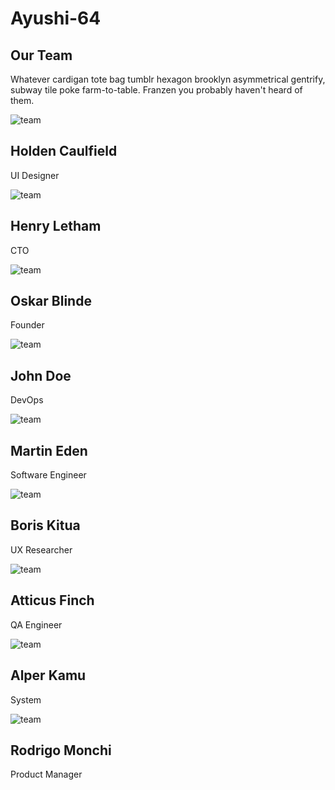 # Ayushi-64
<section class="text-gray-600 body-font">
  <div class="container px-5 py-24 mx-auto">
    <div class="flex flex-col text-center w-full mb-20">
      <h1 class="sm:text-3xl text-2xl font-medium title-font mb-4 text-gray-900">Our Team</h1>
      <p class="lg:w-2/3 mx-auto leading-relaxed text-base">Whatever cardigan tote bag tumblr hexagon brooklyn asymmetrical gentrify, subway tile poke farm-to-table. Franzen you probably haven't heard of them.</p>
    </div>
    <div class="flex flex-wrap -m-2">
      <div class="p-2 lg:w-1/3 md:w-1/2 w-full">
        <div class="h-full flex items-center border-gray-200 border p-4 rounded-lg">
          <img alt="team" class="w-16 h-16 bg-gray-100 object-cover object-center flex-shrink-0 rounded-full mr-4" src="https://dummyimage.com/80x80">
          <div class="flex-grow">
            <h2 class="text-gray-900 title-font font-medium">Holden Caulfield</h2>
            <p class="text-gray-500">UI Designer</p>
          </div>
        </div>
      </div>
      <div class="p-2 lg:w-1/3 md:w-1/2 w-full">
        <div class="h-full flex items-center border-gray-200 border p-4 rounded-lg">
          <img alt="team" class="w-16 h-16 bg-gray-100 object-cover object-center flex-shrink-0 rounded-full mr-4" src="https://dummyimage.com/84x84">
          <div class="flex-grow">
            <h2 class="text-gray-900 title-font font-medium">Henry Letham</h2>
            <p class="text-gray-500">CTO</p>
          </div>
        </div>
      </div>
      <div class="p-2 lg:w-1/3 md:w-1/2 w-full">
        <div class="h-full flex items-center border-gray-200 border p-4 rounded-lg">
          <img alt="team" class="w-16 h-16 bg-gray-100 object-cover object-center flex-shrink-0 rounded-full mr-4" src="https://dummyimage.com/88x88">
          <div class="flex-grow">
            <h2 class="text-gray-900 title-font font-medium">Oskar Blinde</h2>
            <p class="text-gray-500">Founder</p>
          </div>
        </div>
      </div>
      <div class="p-2 lg:w-1/3 md:w-1/2 w-full">
        <div class="h-full flex items-center border-gray-200 border p-4 rounded-lg">
          <img alt="team" class="w-16 h-16 bg-gray-100 object-cover object-center flex-shrink-0 rounded-full mr-4" src="https://dummyimage.com/90x90">
          <div class="flex-grow">
            <h2 class="text-gray-900 title-font font-medium">John Doe</h2>
            <p class="text-gray-500">DevOps</p>
          </div>
        </div>
      </div>
      <div class="p-2 lg:w-1/3 md:w-1/2 w-full">
        <div class="h-full flex items-center border-gray-200 border p-4 rounded-lg">
          <img alt="team" class="w-16 h-16 bg-gray-100 object-cover object-center flex-shrink-0 rounded-full mr-4" src="https://dummyimage.com/94x94">
          <div class="flex-grow">
            <h2 class="text-gray-900 title-font font-medium">Martin Eden</h2>
            <p class="text-gray-500">Software Engineer</p>
          </div>
        </div>
      </div>
      <div class="p-2 lg:w-1/3 md:w-1/2 w-full">
        <div class="h-full flex items-center border-gray-200 border p-4 rounded-lg">
          <img alt="team" class="w-16 h-16 bg-gray-100 object-cover object-center flex-shrink-0 rounded-full mr-4" src="https://dummyimage.com/98x98">
          <div class="flex-grow">
            <h2 class="text-gray-900 title-font font-medium">Boris Kitua</h2>
            <p class="text-gray-500">UX Researcher</p>
          </div>
        </div>
      </div>
      <div class="p-2 lg:w-1/3 md:w-1/2 w-full">
        <div class="h-full flex items-center border-gray-200 border p-4 rounded-lg">
          <img alt="team" class="w-16 h-16 bg-gray-100 object-cover object-center flex-shrink-0 rounded-full mr-4" src="https://dummyimage.com/100x90">
          <div class="flex-grow">
            <h2 class="text-gray-900 title-font font-medium">Atticus Finch</h2>
            <p class="text-gray-500">QA Engineer</p>
          </div>
        </div>
      </div>
      <div class="p-2 lg:w-1/3 md:w-1/2 w-full">
        <div class="h-full flex items-center border-gray-200 border p-4 rounded-lg">
          <img alt="team" class="w-16 h-16 bg-gray-100 object-cover object-center flex-shrink-0 rounded-full mr-4" src="https://dummyimage.com/104x94">
          <div class="flex-grow">
            <h2 class="text-gray-900 title-font font-medium">Alper Kamu</h2>
            <p class="text-gray-500">System</p>
          </div>
        </div>
      </div>
      <div class="p-2 lg:w-1/3 md:w-1/2 w-full">
        <div class="h-full flex items-center border-gray-200 border p-4 rounded-lg">
          <img alt="team" class="w-16 h-16 bg-gray-100 object-cover object-center flex-shrink-0 rounded-full mr-4" src="https://dummyimage.com/108x98">
          <div class="flex-grow">
            <h2 class="text-gray-900 title-font font-medium">Rodrigo Monchi</h2>
            <p class="text-gray-500">Product Manager</p>
          </div>
        </div>
      </div>
    </div>
  </div>
</section>
